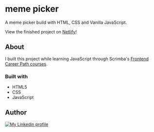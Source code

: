 # meme picker
A meme picker build with HTML, CSS and Vanilla JavaScript.

View the finished project on [Netlify](https://memepickerr.netlify.app/)!




## About

I built this project while learning JavaScript through Scrimba's [Frontend Career Path courses](https://scrimba.com/learn/frontend).



### Built with

- HTML5 
- CSS
- JavaScript


## Author

<div>
  <a href= "http://linkedin.com/in/abubaker-salah-205483287"target="_blank"><img src="https://img.shields.io/badge/-LinkedIn-%230077B5?style=for-the-badge&logo=linkedin&logoColor=white" alt="My Linkedin profile"></a>
</div>
